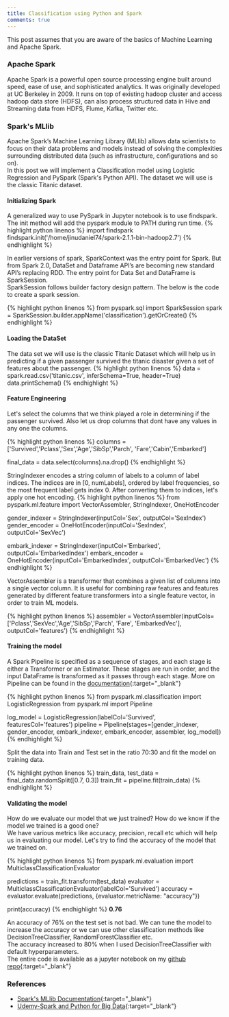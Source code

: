 ```yaml
---
title: Classification using Python and Spark
comments: true
---
```


This post assumes that you are aware of the basics of Machine Learning and Apache Spark.

### Apache Spark
Apache Spark is a powerful open source processing engine built around speed, ease of use, and sophisticated analytics. It was originally developed at UC Berkeley in 2009. It runs on top of existing hadoop cluster and access hadoop data store (HDFS), can also process structured data in Hive and Streaming data from HDFS, Flume, Kafka, Twitter etc.

### Spark's MLlib
Apache Spark’s Machine Learning Library (MLlib) allows data scientists to focus on their data problems and models instead of solving the complexities surrounding distributed data (such as infrastructure, configurations and so on).  
In this post we will implement a Classification model using Logistic Regression and PySpark (Spark's Python API). The dataset we will use is the classic Titanic dataset.

#### Initializing Spark
A generalized way to use PySpark in Jupyter notebook is to use findspark. The init method will add the pyspark module to PATH during run time.
{% highlight python linenos %}
import findspark
findspark.init('/home/jinudaniel74/spark-2.1.1-bin-hadoop2.7')
{% endhighlight %}

In earlier versions of spark, SparkContext was the entry point for Spark. But from Spark 2.0, DataSet and Dataframe API’s are becoming new standard API’s replacing RDD. The entry point for Data Set and DataFrame is SparkSession.  
SparkSession follows builder factory design pattern. The below is the code to create a spark session.

{% highlight python linenos %}
from pyspark.sql import SparkSession
spark = SparkSession.builder.appName('classification').getOrCreate()
{% endhighlight %}

#### Loading the DataSet
The data set we will use is the classic Titanic Dataset which will help us in predicting if a given passenger survived the titanic disaster given a set of features about the passenger.
{% highlight python linenos %}
data = spark.read.csv('titanic.csv', inferSchema=True, header=True)
data.printSchema()
{% endhighlight %}

#### Feature Engineering
Let's select the columns that we think played a role in determining if the passenger survived. Also let us drop columns that dont have any values in any one the columns.

{% highlight python linenos %}
columns = ['Survived','Pclass','Sex','Age','SibSp','Parch',
 			'Fare','Cabin','Embarked']

final_data = data.select(columns).na.drop()
{% endhighlight %}

StringIndexer encodes a string column of labels to a column of label indices. The indices are in [0, numLabels], ordered by label frequencies, so the most frequent label gets index 0. After converting them to indices, let's apply one hot encoding.
{% highlight python linenos %}
from pyspark.ml.feature import VectorAssembler, StringIndexer, OneHotEncoder

gender_indexer = StringIndexer(inputCol='Sex', outputCol='SexIndex')
gender_encoder = OneHotEncoder(inputCol='SexIndex', outputCol='SexVec')

embark_indexer = StringIndexer(inputCol='Embarked', outputCol='EmbarkedIndex')
embark_encoder = OneHotEncoder(inputCol='EmbarkedIndex', outputCol='EmbarkedVec')
{% endhighlight %}

VectorAssembler is a transformer that combines a given list of columns into a single vector column. It is useful for combining raw features and features generated by different feature transformers into a single feature vector, in order to train ML models.

{% highlight python linenos %}
assembler = VectorAssembler(inputCols=['Pclass','SexVec','Age','SibSp','Parch',
					'Fare', 'EmbarkedVec'], 
					outputCol='features')
{% endhighlight %}

#### Training the model
A Spark Pipeline is specified as a sequence of stages, and each stage is either a Transformer or an Estimator. These stages are run in order, and the input DataFrame is transformed as it passes through each stage. More on Pipeline can be found in the [documentation](https://spark.apache.org/docs/2.2.0/ml-pipeline.html){:target="_blank"}

{% highlight python linenos %}
from pyspark.ml.classification import LogisticRegression
from pyspark.ml import Pipeline

log_model = LogisticRegression(labelCol='Survived', featuresCol='features')
pipeline = Pipeline(stages=[gender_indexer, gender_encoder, embark_indexer, 
				embark_encoder, assembler, log_model])
{% endhighlight %}

Split the data into Train and Test set in the ratio 70:30 and fit the model on training data.

{% highlight python linenos %}
train_data, test_data = final_data.randomSplit([0.7, 0.3])
train_fit = pipeline.fit(train_data)
{% endhighlight %}

#### Validating the model
How do we evaluate our model that we just trained? How do we know if the model we trained is a good one?  
We have various metrics like accuracy, precision, recall etc which will help us in evaluating our model. Let's try to find the accuracy of the model that we trained on.

{% highlight python linenos %}
from pyspark.ml.evaluation import MulticlassClassificationEvaluator

predictions = train_fit.transform(test_data)
evaluator = MulticlassClassificationEvaluator(labelCol='Survived')
accuracy = evaluator.evaluate(predictions, {evaluator.metricName: "accuracy"})

print(accuracy)
{% endhighlight %}
**0.76**  

An accuracy of 76% on the test set is not bad. We can tune the model to increase the accuracy or we can use other classification methods like DecisionTreeClassifier, RandomForestClassifier etc.  
The accuracy increased to 80% when I used DecisionTreeClassifier with default hyperparameters.  
The entire code is available as a jupyter notebook on my [github repo](https://github.com/jinudaniel/pyspark-notebook/blob/master/logistic_regression.ipynb){:target="_blank"}

### References
* [Spark's MLlib Documentation](http://spark.apache.org/docs/latest/ml-guide.html){:target="_blank"}
* [Udemy-Spark and Python for Big Data](https://www.udemy.com/spark-and-python-for-big-data-with-pyspark/){:target="_blank"}
